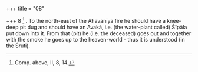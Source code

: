 +++
title = "08"

+++
8 [^6] . To the north-east of the Āhavanīya fire he should have a knee-deep pit dug and should have an Avakā, i.e. (the water-plant called) Śīpāla put down into it. From that (pit) he (i.e. the deceased) goes out and together with the smoke he goes up to the heaven-world - thus it is understood (in the Śruti).


[^6]:  Comp. above, II, 8, 14.
